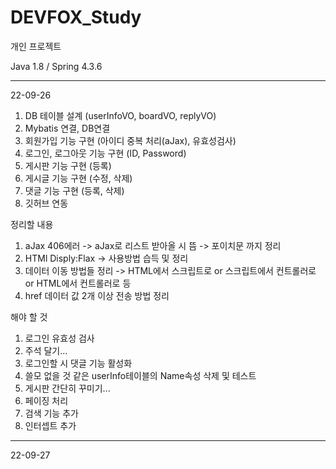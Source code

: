 # DEVFOX_Study
개인 프로젝트

Java 1.8 / Spring 4.3.6

------------------------------------------------------------

22-09-26
1. DB 테이블 설계 (userInfoVO, boardVO, replyVO)
2. Mybatis 연결, DB연결
3. 회원가입 기능 구현 (아이디 중복 처리(aJax), 유효성검사)
4. 로그인, 로그아웃 기능 구현 (ID, Password)
5. 게시판 기능 구현 (등록)
6. 게시글 기능 구현 (수정, 삭제)
7. 댓글 기능 구현 (등록, 삭제) 
8. 깃허브 연동

정리할 내용 
1. aJax 406에러 -> aJax로 리스트 받아올 시 뜸 -> 포이치문 까지 정리
2. HTMl Disply:Flax -> 사용방법 습득 및 정리
3. 데이터 이동 방법들 정리 -> HTML에서 스크립트로 or 스크립트에서 컨트롤러로 or HTML에서 컨트롤러로 등
4. href 데이터 값 2개 이상 전송 방법 정리

해야 할 것
1. 로그인 유효성 검사
2. 주석 달기...
3. 로그인할 시 댓글 기능 활성화
4. 쓸모 없을 것 같은 userInfo테이블의 Name속성 삭제 및 테스트
5. 게시판 간단히 꾸미기...
6. 페이징 처리
7. 검색 기능 추가
8. 인터셉트 추가

------------------------------------------------------------

22-09-27
